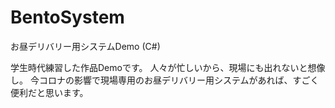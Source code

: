 # BentoSystem
お昼デリバリー用システムDemo (C#)

学生時代練習した作品Demoです。
人々が忙しいから、現場にも出れないと想像し。
今コロナの影響で現場専用のお昼デリバリー用システムがあれば、すごく便利だと思います。
